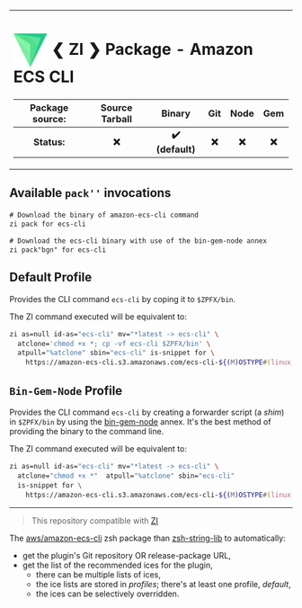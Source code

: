 <div align="center"><table><tr><td>
<h1><a href="https://github.com/z-shell/zi">
  <img align="center" src="https://github.com/z-shell/zi/raw/main/docs/images/logo.svg" alt="Logo" width="60px" height="60px" /></a>
    ❮ ZI ❯ Package - Amazon ECS CLI </h1>
<h3>

| **Package source:** | Source Tarball |            Binary            | Git | Node | Gem |
| :-----------------: | :------------: | :--------------------------: | :-: | :--: | :-: |
|     **Status:**     |      :x:       | :heavy_check_mark: (default) | :x: | :x:  | :x: |

</h3>
<!--  <p><img align="center" src="https://user-images.githubusercontent.com/59910950/172339363-8a890ff1-5db7-4aa7-a674-77b72663cbcd.png" alt="zi apr package" width="100%" height="auto" /></p> -->
</td></tr></table></div>

## Available `pack''` invocations

```shell
# Download the binary of amazon-ecs-cli command
zi pack for ecs-cli
```

```shell
# Download the ecs-cli binary with use of the bin-gem-node annex
zi pack"bgn" for ecs-cli
```

## Default Profile

Provides the CLI command `ecs-cli` by coping it to `$ZPFX/bin`.

The ZI command executed will be equivalent to:

```zsh
zi as=null id-as="ecs-cli" mv="*latest -> ecs-cli" \
  atclone='chmod +x *; cp -vf ecs-cli $ZPFX/bin' \
  atpull="%atclone" sbin="ecs-cli" is-snippet for \
    https://amazon-ecs-cli.s3.amazonaws.com/ecs-cli-${(M)OSTYPE#(linux|darwin)}-amd64-latest
```

## `Bin-Gem-Node` Profile

Provides the CLI command `ecs-cli` by creating a forwarder script (a _shim_) in `$ZPFX/bin` by using the [bin-gem-node](https://github.com/z-shell/z-a-bin-gem-node) annex. It's the best method of providing the binary to the command line.

The ZI command executed will be equivalent to:

```zsh
zi as=null id-as="ecs-cli" mv="*latest -> ecs-cli" \
  atclone="chmod +x *"  atpull="%atclone" sbin="ecs-cli"
  is-snippet for \
    https://amazon-ecs-cli.s3.amazonaws.com/ecs-cli-${(M)OSTYPE#(linux|darwin)}-amd64-latest
```

---

> This repository compatible with [ZI](https://github.com/z-shell/zi)

The [aws/amazon-ecs-cli](https://github.com/aws/amazon-ecs-cli) zsh package than [zsh-string-lib](https://github.com/z-shell/zsh-string-lib) to automatically:

- get the plugin's Git repository OR release-package URL,
- get the list of the recommended ices for the plugin,
  - there can be multiple lists of ices,
  - the ice lists are stored in _profiles_; there's at least one profile, _default_,
  - the ices can be selectively overridden.
